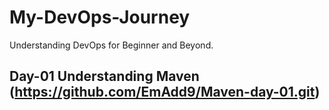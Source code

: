 # My-DevOps-Journey
Understanding DevOps for Beginner and Beyond.
## Day-01 Understanding Maven (https://github.com/EmAdd9/Maven-day-01.git)
